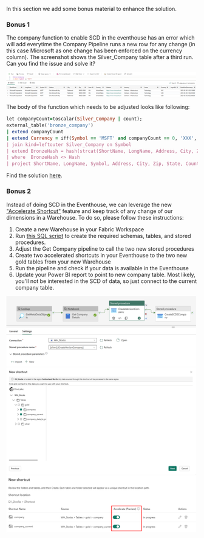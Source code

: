 In this section we add some bonus material to enhance the solution.

### Bonus 1

The company function to enable SCD in the eventhouse has an error which will add everytime the Company Pipeline runs a new row for any change (in this case Microsoft as one change has been enforced on the currency column). The screenshot shows the Silver_Company table after a third run. Can you find the issue and solve it?

<img src="../PNG/Bonus%201%20Silver%20Company%20Table%20multiplication.png" width="500">

The body of the function which needs to be adjusted looks like following:

```ruby
let companyCount=toscalar(Silver_Company | count);
external_table('bronze_company')
| extend companyCount
| extend Currency = iff(Symbol == 'MSFT' and companyCount == 0, 'XXX', Currency)  // To simulate update
| join kind=leftouter Silver_Company on Symbol
| extend BronzeHash = hash(strcat(ShortName, LongName, Address, City, Zip, State, Country, Website, Industry, Sector, Currency, LogoURL, StockMarket))
| where  BronzeHash <> Hash
| project ShortName, LongName, Symbol, Address, City, Zip, State, Country, Website, Industry, Sector, Currency, LogoURL, FetchDataTimestamp, StockMarket, Hash = BronzeHash
```

Find the solution [here](Solution%20Bonus%201.md).

### Bonus 2

Instead of doing SCD in the Eventhouse, we can leverage the new ["Accelerate Shortcut"](https://learn.microsoft.com/en-us/fabric/real-time-intelligence/query-acceleration) feature and keep track of any change of our dimensions in a Warehouse. To do so, please follow these instructions:

1. Create a new Warehouse in your Fabric Workspace
2. Run [this SQL script](../SQL%20Script/Bonus%202%20Create%20SCD%20in%20Warehouse.sql) to create the required schemas, tables, and stored procedures.
3. Adjust the Get Company pipeline to call the two new stored procedures
4. Create two accelerated shortcuts in your Eventhouse to the two new gold tables from your new Warehouse
5. Run the pipeline and check if your data is available in the Eventhouse
6. Update your Power BI report to point to new company table. Most likely, you'll not be interested in the SCD of data, so just connect to the current company table.

<img src="../PNG/Bonus%204%20Update%20Pipeline.png" width="500">
<img src="../PNG/Bonus%202%20Create%20Shortcut%20on%20WH%20tables.png" width="500">
<img src="../PNG/Bonus%203%20Enable%20Accelerated%20Shortcuts.png" width="500">
